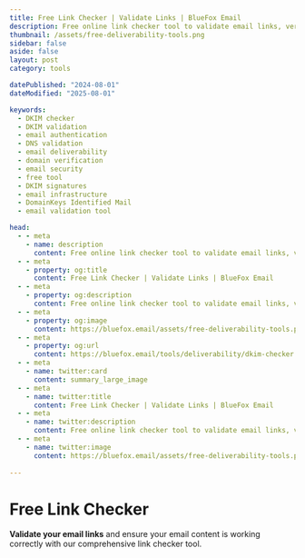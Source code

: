 ```yaml
---
title: Free Link Checker | Validate Links | BlueFox Email
description: Free online link checker tool to validate email links, verify DNS records, and analyze email authentication for improved deliverability.
thumbnail: /assets/free-deliverability-tools.png
sidebar: false
aside: false
layout: post
category: tools

datePublished: "2024-08-01"
dateModified: "2025-08-01"

keywords:
  - DKIM checker
  - DKIM validation
  - email authentication
  - DNS validation
  - email deliverability
  - domain verification
  - email security
  - free tool
  - DKIM signatures
  - email infrastructure
  - DomainKeys Identified Mail
  - email validation tool

head:
  - - meta
    - name: description
      content: Free online link checker tool to validate email links, verify DNS records, and analyze email authentication for improved deliverability.
  - - meta
    - property: og:title
      content: Free Link Checker | Validate Links | BlueFox Email
  - - meta
    - property: og:description
      content: Free online link checker tool to validate email links, verify DNS records, and analyze email authentication for improved deliverability.
  - - meta
    - property: og:image
      content: https://bluefox.email/assets/free-deliverability-tools.png
  - - meta
    - property: og:url
      content: https://bluefox.email/tools/deliverability/dkim-checker
  - - meta
    - name: twitter:card
      content: summary_large_image
  - - meta
    - name: twitter:title
      content: Free Link Checker | Validate Links | BlueFox Email
  - - meta
    - name: twitter:description
      content: Free online link checker tool to validate email links, verify DNS records, and analyze email authentication for improved deliverability.
  - - meta
    - name: twitter:image
      content: https://bluefox.email/assets/free-deliverability-tools.png
      
---
```


<GlossaryNavigation link="/tools/content" label="Back to content Tools" />

# Free Link Checker

**Validate your email links** and ensure your email content is working correctly with our comprehensive link checker tool.


<LinkChecker />
